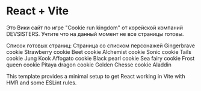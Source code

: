 # React + Vite

Это Вики сайт по игре "Сookie run kingdom" от корейской компаний DEVSISTERS. 
Учтите что на данный момент не все страницы готовы. 

Список готовых страниц:
    Страница со списком персонажей
    Gingerbrave cookie
    Strawberry cookie
    Beet cookie
    Alchemist cookie
    Sonic cookie
    Tails cookie
    Jung Kook
    Affogato cookie
    Black pearl cookie
    Sea fairy cookie
    Frost queen cookie
    Pitaya dragon cookie
    Golden Chesse cookie
    Aladdin


This template provides a minimal setup to get React working in Vite with HMR and some ESLint rules.
